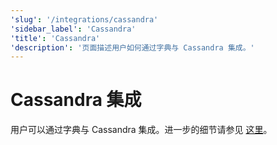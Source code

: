 ```yaml
---
'slug': '/integrations/cassandra'
'sidebar_label': 'Cassandra'
'title': 'Cassandra'
'description': '页面描述用户如何通过字典与 Cassandra 集成。'
---
```



# Cassandra 集成

用户可以通过字典与 Cassandra 集成。进一步的细节请参见 [这里](/sql-reference/dictionaries#cassandra)。
